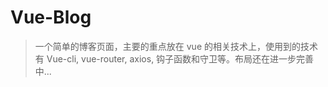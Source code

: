 # Vue-Blog

> 一个简单的博客页面，主要的重点放在 vue 的相关技术上，使用到的技术有 Vue-cli, vue-router, axios, 钩子函数和守卫等。布局还在进一步完善中... 
